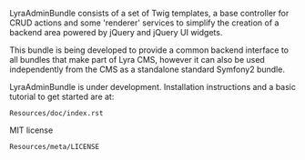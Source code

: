 LyraAdminBundle consists of a set of Twig templates, a base controller for
CRUD actions and some 'renderer' services to simplify the creation of a
backend area powered by jQuery and jQuery UI widgets.

This bundle is being developed to provide a common backend interface to all
bundles that make part of Lyra CMS, however it can also be used independently
from the CMS as a standalone standard Symfony2 bundle.

LyraAdminBundle is under development. Installation instructions and a basic
tutorial to get started are at:

    Resources/doc/index.rst
    
MIT license

    Resources/meta/LICENSE
